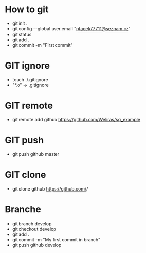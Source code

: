 # How to git

* git init .
* git config --global user.email "ptacek77711@seznam.cz"
* git status
* git add .
* git commit -m "First commit"

# GIT ignore
* touch ./.gitignore
* "*.o" -> .gitignore

# GIT remote
* git remote add github https://github.com/Weliras/sq_example
# GIT push
* git push github master
# GIT clone
* git clone github https://github.com/<user>/<repository>

# Branche
* git branch develop
* git checkout develop
* git add .
* git commit -m "My first commit in branch"
* git push github develop